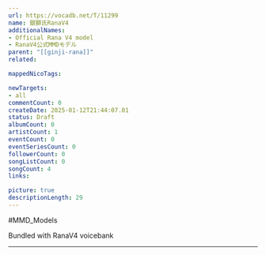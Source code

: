 ```yaml
---
url: https://vocadb.net/T/11299
name: 銀獅氏RanaV4
additionalNames: 
- Official Rana V4 model
- RanaV4公式MMDモデル
parent: "[[ginji-rana]]"
related:

mappedNicoTags:

newTargets:
- all
commentCount: 0
createDate: 2025-01-12T21:44:07.01
status: Draft
albumCount: 0
artistCount: 1
eventCount: 0
eventSeriesCount: 0
followerCount: 0
songListCount: 0
songCount: 4
links: 

picture: true
descriptionLength: 29
---
```


#MMD_Models

Bundled with RanaV4 voicebank

---

